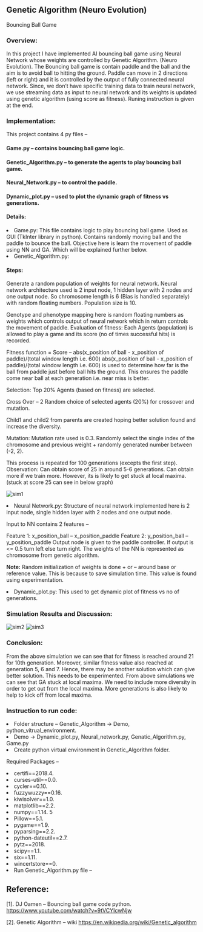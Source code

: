 ## Genetic Algorithm (Neuro Evolution)
Bouncing Ball Game

### Overview:

In this project I have implemented AI bouncing ball game using Neural Network whose
weights are controlled by Genetic Algorithm. (Neuro Evolution). The Bouncing ball game is
contain paddle and the ball and the aim is to avoid ball to hitting the ground. Paddle can move
in 2 directions (left or right) and it is controlled by the output of fully connected neural
network. Since, we don’t have specific training data to train neural network, we use streaming
data as input to neural network and its weights is updated using genetic algorithm (using
score as fitness). Runing instruction is given at the end.

### Implementation:

This project contains 4 py files –

#### Game.py – contains bouncing ball game logic.
#### Genetic_Algorithm.py – to generate the agents to play bouncing ball game.
#### Neural_Network.py – to control the paddle.
#### Dynamic_plot.py – used to plot the dynamic graph of fitness vs generations.

#### Details:

<li> Game.py: This file contains logic to play bouncing ball game. Used as GUI (TkInter library in
python). Contains randomly moving ball and the paddle to bounce the ball. Objective here is
learn the movement of paddle using NN and GA. Which will be explained further below. </li>

<li>Genetic_Algorithm.py:

#### Steps:

  Generate a random population of weights for neural network. Neural network
  architecture used is 2 input node, 1 hidden layer with 2 nodes and one output node.
  So chromosome length is 6 (Bias is handled separately) with random floating
  numbers. Population size is 10.
  
  Genotype and phenotype mapping here is random floating numbers as weights which
  controls output of neural network which in return controls the movement of paddle.
  Evaluation of fitness: Each Agents (population) is allowed to play a game and its score
  (no of times successful hits) is recorded.
  
  Fitness function = Score – abs(x_position of ball - x_position of paddle)/(total
  window length i.e. 600)
  abs(x_position of ball - x_position of paddle)/(total window length i.e. 600) is used
  to determine how far is the ball from paddle just before ball hits the ground. This
  ensures the paddle come near ball at each generation i.e. near miss is better.
  
  Selection: Top 20% Agents (based on fitness) are selected.
  
  Cross Over – 2 Random choice of selected agents (20%) for crossover and mutation.
  
  Child1 and child2 from parents are created hoping better solution found and increase
  the diversity.
  
  Mutation: Mutation rate used is 0.3. Randomly select the single index of the
  chromosome and previous weight + randomly generated number between (-2, 2).
  
  This process is repeated for 100 generations (excepts the first step).
  Observation: Can obtain score of 25 in around 5-6 generations. Can obtain more if we train
  more. However, its is likely to get stuck at local maxima. (stuck at score 25 can see in below
  graph)
  
  ![sim1](https://user-images.githubusercontent.com/32418025/41754774-c286480c-75cb-11e8-8564-4d26a8baf97e.png)

<li> Neural Network.py: Structure of neural network implemented here is 2 input node, single
hidden layer with 2 nodes and one output node. </li>

  Input to NN contains 2 features –

  Feature 1: x_position_ball – x_position_paddle
  Feature 2: y_position_ball – y_position_paddle
  Output node is given to the paddle controller. If output is <= 0.5 turn left else turn right. The
  weights of the NN is represented as chromosome from genetic algorithm.

  <b>Note:</b> Random initialization of weights is done + or – around base or reference value. This is
  because to save simulation time. This value is found using experimentation.

<li> Dynamic_plot.py: This used to get dynamic plot of fitness vs no of generations. </li>

### Simulation Results and Discussion:

![sim2](https://user-images.githubusercontent.com/32418025/41754810-fe09cf2a-75cb-11e8-88bb-0afea46274f8.png)
![sim3](https://user-images.githubusercontent.com/32418025/41754819-0861ff42-75cc-11e8-9702-bab23761bca3.png)

### Conclusion:

From the above simulation we can see that for fitness is reached around 21 for 10th
generation. Moreover, similar fitness value also reached at generation 5, 6 and 7. Hence,
there may be another solution which can give better solution. This needs to be experimented.
From above simulations we can see that GA stuck at local maxima. We need to include more
diversity in order to get out from the local maxima. More generations is also likely to help to
kick off from local maxima.

### Instruction to run code:

<li> Folder structure – Genetic_Algorithm -> Demo, python_vitrual_environment. </li>
<li> Demo -> Dynamic_plot.py, Neural_network.py, Genatic_Algorithm.py, Game.py </li>
<li> Create python virtual environment in Genetic_Algorithm folder. </li>

Required Packages –
<li> certifi==2018.4. </li>
<li> curses-util==0.0. </li>
<li> cycler==0.10. </li>
<li> fuzzywuzzy==0.16. </li>
<li> kiwisolver==1.0. </li>
<li> matplotlib==2.2. </li>
<li> numpy==1.14. 5 </li>
<li> Pillow==5.1. </li>
<li> pygame==1.9. </li>
<li> pyparsing==2.2. </li>
<li> python-dateutil==2.7. </li>
<li> pytz==2018. </li>
<li> scipy==1.1. </li>
<li> six==1.11. </li>
<li> wincertstore==0. </li>

<li> Run Genetic_Algorithm.py file – </li>

## Reference:

[1]. DJ Oamen – Bouncing ball game code python.
https://www.youtube.com/watch?v=9tVCYIcwNjw

[2]. Genetic Algorithm – wiki https://en.wikipedia.org/wiki/Genetic_algorithm
